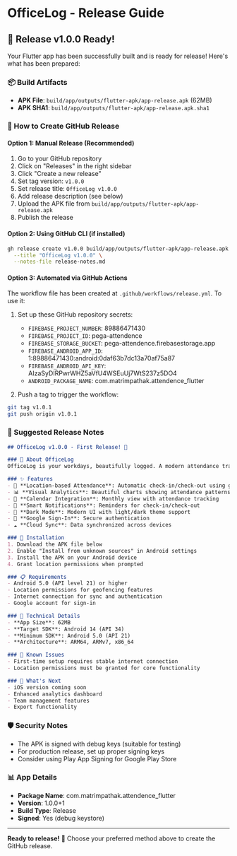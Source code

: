 # OfficeLog - Release Guide

## 🎉 Release v1.0.0 Ready!

Your Flutter app has been successfully built and is ready for release! Here's what has been prepared:

### 📦 Build Artifacts
- **APK File**: `build/app/outputs/flutter-apk/app-release.apk` (62MB)
- **APK SHA1**: `build/app/outputs/flutter-apk/app-release.apk.sha1`

### 🚀 How to Create GitHub Release

#### Option 1: Manual Release (Recommended)
1. Go to your GitHub repository
2. Click on "Releases" in the right sidebar
3. Click "Create a new release"
4. Set tag version: `v1.0.0`
5. Set release title: `OfficeLog v1.0.0`
6. Add release description (see below)
7. Upload the APK file from `build/app/outputs/flutter-apk/app-release.apk`
8. Publish the release

#### Option 2: Using GitHub CLI (if installed)
```bash
gh release create v1.0.0 build/app/outputs/flutter-apk/app-release.apk \
  --title "OfficeLog v1.0.0" \
  --notes-file release-notes.md
```

#### Option 3: Automated via GitHub Actions
The workflow file has been created at `.github/workflows/release.yml`. To use it:
1. Set up these GitHub repository secrets:
   - `FIREBASE_PROJECT_NUMBER`: 89886471430
   - `FIREBASE_PROJECT_ID`: pega-attendence
   - `FIREBASE_STORAGE_BUCKET`: pega-attendence.firebasestorage.app
   - `FIREBASE_ANDROID_APP_ID`: 1:89886471430:android:0daf63b7dc13a70af75a87
   - `FIREBASE_ANDROID_API_KEY`: AIzaSyDIRPwrWHZ5aVfU4WSEuUj7WtS237z5DO4
   - `ANDROID_PACKAGE_NAME`: com.matrimpathak.attendence_flutter

2. Push a tag to trigger the workflow:
```bash
git tag v1.0.1
git push origin v1.0.1
```

### 📝 Suggested Release Notes

```markdown
## OfficeLog v1.0.0 - First Release! 🎉

### 📱 About OfficeLog
OfficeLog is your workdays, beautifully logged. A modern attendance tracking app with location-based features.

### ✨ Features
- 📍 **Location-based Attendance**: Automatic check-in/check-out using geofencing
- 📊 **Visual Analytics**: Beautiful charts showing attendance patterns  
- 📅 **Calendar Integration**: Monthly view with attendance tracking
- 🔔 **Smart Notifications**: Reminders for check-in/check-out
- 🌙 **Dark Mode**: Modern UI with light/dark theme support
- 🔐 **Google Sign-In**: Secure authentication
- ☁️ **Cloud Sync**: Data synchronized across devices

### 📲 Installation
1. Download the APK file below
2. Enable "Install from unknown sources" in Android settings
3. Install the APK on your Android device
4. Grant location permissions when prompted

### 📋 Requirements
- Android 5.0 (API level 21) or higher
- Location permissions for geofencing features
- Internet connection for sync and authentication
- Google account for sign-in

### 🔧 Technical Details
- **App Size**: 62MB
- **Target SDK**: Android 14 (API 34)
- **Minimum SDK**: Android 5.0 (API 21)
- **Architecture**: ARM64, ARMv7, x86_64

### 🐛 Known Issues
- First-time setup requires stable internet connection
- Location permissions must be granted for core functionality

### 🚀 What's Next
- iOS version coming soon
- Enhanced analytics dashboard
- Team management features
- Export functionality
```

### 🛡️ Security Notes
- The APK is signed with debug keys (suitable for testing)
- For production release, set up proper signing keys
- Consider using Play App Signing for Google Play Store

### 📊 App Details
- **Package Name**: com.matrimpathak.attendence_flutter
- **Version**: 1.0.0+1
- **Build Type**: Release
- **Signed**: Yes (debug keystore)

---

**Ready to release!** 🚀 Choose your preferred method above to create the GitHub release.
